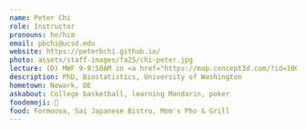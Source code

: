 ```yaml
---
name: Peter Chi
role: Instructor
pronouns: he/him
email: pbchi@ucsd.edu
website: https://peterbchi.github.io/
photo: assets/staff-images/fa25/chi-peter.jpg
lecture: (D) MWF 9-9:50AM in <a href="https://map.concept3d.com/?id=1005#!m/761769?share">PODEM 1A19</a>
description: PhD, Biostatistics, University of Washington
hometown: Newark, DE
askabout: College basketball, learning Mandarin, poker
foodemoji: 🍱
food: Formoosa, Sai Japanese Bistro, Mom's Pho & Grill
---
```

